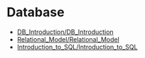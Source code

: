 # Database
* [DB_Introduction/DB_Introduction](DB_Introduction/DB_Introduction)
* [Relational_Model/Relational_Model](Relational_Model/Relational_Model)
* [Introduction_to_SQL/Introduction_to_SQL](Introduction_to_SQL/Introduction_to_SQL)
